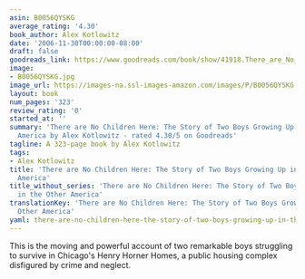 ```yaml
---
asin: B0056QYSKG
average_rating: '4.30'
book_author: Alex Kotlowitz
date: '2006-11-30T00:00:00-08:00'
draft: false
goodreads_link: https://www.goodreads.com/book/show/41918.There_are_No_Children_Here
image:
- B0056QYSKG.jpg
image_url: https://images-na.ssl-images-amazon.com/images/P/B0056QYSKG.01._SCLZZZZZZZ.jpg
layout: book
num_pages: '323'
review_rating: '0'
started_at: ''
summary: 'There are No Children Here: The Story of Two Boys Growing Up in the Other
  America by Alex Kotlowitz - rated 4.30/5 on Goodreads'
tagline: A 323-page book by Alex Kotlowitz
tags:
- Alex Kotlowitz
title: 'There are No Children Here: The Story of Two Boys Growing Up in the Other
  America'
title_without_series: 'There are No Children Here: The Story of Two Boys Growing Up
  in the Other America'
translationKey: 'There are No Children Here: The Story of Two Boys Growing Up in the
  Other America'
yaml: there-are-no-children-here-the-story-of-two-boys-growing-up-in-the-other-america
---
```


This is the moving and powerful account of two remarkable boys struggling to survive in Chicago's Henry Horner Homes, a public housing complex disfigured by crime and neglect.